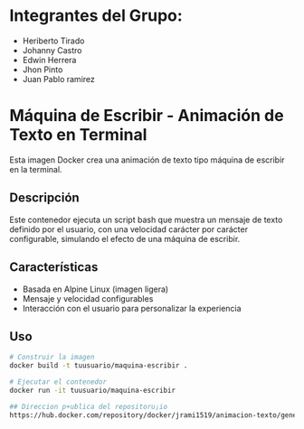 # Integrantes del Grupo:
- Heriberto Tirado
- Johanny Castro
- Edwin Herrera
- Jhon Pinto
- Juan Pablo ramirez

# Máquina de Escribir - Animación de Texto en Terminal

Esta imagen Docker crea una animación de texto tipo máquina de escribir en la terminal.

## Descripción

Este contenedor ejecuta un script bash que muestra un mensaje de texto definido por el usuario, con una velocidad carácter por carácter configurable, simulando el efecto de una máquina de escribir.

## Características

- Basada en Alpine Linux (imagen ligera)
- Mensaje y velocidad configurables
- Interacción con el usuario para personalizar la experiencia

## Uso

```bash
# Construir la imagen
docker build -t tuusuario/maquina-escribir .

# Ejecutar el contenedor
docker run -it tuusuario/maquina-escribir

## Direccion p+ublica del repositoru¡io
https://hub.docker.com/repository/docker/jrami1519/animacion-texto/general
